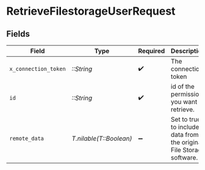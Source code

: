 # RetrieveFilestorageUserRequest


## Fields

| Field                                                                | Type                                                                 | Required                                                             | Description                                                          | Example                                                              |
| -------------------------------------------------------------------- | -------------------------------------------------------------------- | -------------------------------------------------------------------- | -------------------------------------------------------------------- | -------------------------------------------------------------------- |
| `x_connection_token`                                                 | *::String*                                                           | :heavy_check_mark:                                                   | The connection token                                                 |                                                                      |
| `id`                                                                 | *::String*                                                           | :heavy_check_mark:                                                   | id of the permission you want to retrieve.                           | 801f9ede-c698-4e66-a7fc-48d19eebaa4f                                 |
| `remote_data`                                                        | *T.nilable(T::Boolean)*                                              | :heavy_minus_sign:                                                   | Set to true to include data from the original File Storage software. | false                                                                |